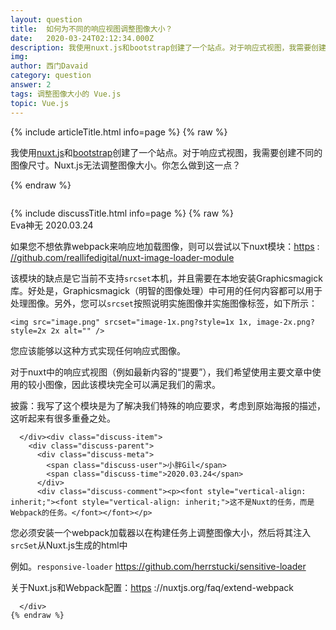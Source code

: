 ```yaml
---
layout: question
title:  如何为不同的响应视图调整图像大小？
date:   2020-03-24T02:12:34.000Z
description: 我使用nuxt.js和bootstrap创建了一个站点。对于响应式视图，我需要创建不同的图像尺寸。Nuxt.js无法调整图像大小。你怎么做到这一点？...
img: 
author: 西门Davaid
category: question
answer: 2
tags: 调整图像大小的 Vue.js
topic: Vue.js
---
```

<div class="article-root">
  <div class="article">
    {% include articleTitle.html info=page %}
    {% raw %}
    <div class="article-content"><p><font style="vertical-align: inherit;"><font style="vertical-align: inherit;">我使用</font></font><a href="https://nuxtjs.org/" rel="nofollow noreferrer"><font style="vertical-align: inherit;"><font style="vertical-align: inherit;">nuxt.js</font></font></a><font style="vertical-align: inherit;"><font style="vertical-align: inherit;">和</font></font><a href="https://getbootstrap.com/" rel="nofollow noreferrer"><font style="vertical-align: inherit;"><font style="vertical-align: inherit;">bootstrap</font></font></a><font style="vertical-align: inherit;"><font style="vertical-align: inherit;">创建了一个站点</font><font style="vertical-align: inherit;">。</font><font style="vertical-align: inherit;">对于响应式视图，我需要创建不同的图像尺寸。</font><font style="vertical-align: inherit;">Nuxt.js无法调整图像大小。</font><font style="vertical-align: inherit;">你怎么做到这一点？</font></font></p></div>
    {% endraw %}
  </div>
  <p style="height: 0;width:0;overflow: hidden;"> 第3223篇《如何为不同的响应视图调整图像大小？》来自Winter(https://github.com/aiyld/aiyld.github.io)的站点</p>
  <div class="discuss-wrapper">
    {% include discussTitle.html info=page %}
    {% raw %}
    <div class="discuss-item">
        <div class="discuss-parent">
          <div class="discuss-meta">
            <span class="discuss-user">Eva神无</span>
            <span class="discuss-time">2020.03.24</span>
          </div>
          <div class="discuss-comment"><p><font style="vertical-align: inherit;"><font style="vertical-align: inherit;">如果您不想依靠webpack来响应地加载图像，则可以尝试以下nuxt模块：</font><a href="https://github.com/reallifedigital/nuxt-image-loader-module" rel="nofollow noreferrer"><font style="vertical-align: inherit;">https</font></a><font style="vertical-align: inherit;"> : </font></font><a href="https://github.com/reallifedigital/nuxt-image-loader-module" rel="nofollow noreferrer"><font style="vertical-align: inherit;"><font style="vertical-align: inherit;">//github.com/reallifedigital/nuxt-image-loader-module</font></font></a></p>

<p><font style="vertical-align: inherit;"><font style="vertical-align: inherit;">该模块的缺点是它当前不支持</font></font><code>srcset</code><font style="vertical-align: inherit;"><font style="vertical-align: inherit;">本机，并且需要在本地安装Graphicsmagick库。</font><font style="vertical-align: inherit;">好处是，Graphicsmagick（明智的图像处理）中可用的任何内容都可以用于处理图像。</font><font style="vertical-align: inherit;">另外，您可以</font></font><code>srcset</code><font style="vertical-align: inherit;"><font style="vertical-align: inherit;">按照说明实施图像并实施图像标签，如下所示：</font></font></p>

<pre><code>&lt;img src="image.png" srcset="image-1x.png?style=1x 1x, image-2x.png?style=2x 2x alt="" /&gt;
</code></pre>

<p><font style="vertical-align: inherit;"><font style="vertical-align: inherit;">您应该能够以这种方式实现任何响应式图像。</font></font></p>

<p><font style="vertical-align: inherit;"><font style="vertical-align: inherit;">对于nuxt中的响应式视图（例如最新内容的“提要”），我们希望使用主要文章中使用的较小图像，因此该模块完全可以满足我们的需求。</font></font></p>

<p><font style="vertical-align: inherit;"><font style="vertical-align: inherit;">披露：我写了这个模块是为了解决我们特殊的响应要求，考虑到原始海报的描述，这听起来有很多重叠之处。</font></font></p></div>
        </div>
        
      </div><div class="discuss-item">
        <div class="discuss-parent">
          <div class="discuss-meta">
            <span class="discuss-user">小胖Gil</span>
            <span class="discuss-time">2020.03.24</span>
          </div>
          <div class="discuss-comment"><p><font style="vertical-align: inherit;"><font style="vertical-align: inherit;">这不是Nuxt的任务，而是Webpack的任务。</font></font></p>

<p><font style="vertical-align: inherit;"><font style="vertical-align: inherit;">您必须安装一个webpack加载器以在构建任务上调整图像大小，然后将其注入</font></font><code>srcSet</code><font style="vertical-align: inherit;"><font style="vertical-align: inherit;">从Nuxt.js生成的html中</font></font></p>

<p><font style="vertical-align: inherit;"><font style="vertical-align: inherit;">例如。</font></font><code>responsive-loader</code> <a href="https://github.com/herrstucki/responsive-loader" rel="nofollow noreferrer"><font style="vertical-align: inherit;"><font style="vertical-align: inherit;">https://github.com/herrstucki/sensitive-loader</font></font></a></p>

<p><font style="vertical-align: inherit;"><font style="vertical-align: inherit;">关于Nuxt.js和Webpack配置：</font><a href="https://nuxtjs.org/faq/extend-webpack" rel="nofollow noreferrer"><font style="vertical-align: inherit;">https</font></a><font style="vertical-align: inherit;"> ://nuxtjs.org/faq/extend-webpack</font></font><a href="https://nuxtjs.org/faq/extend-webpack" rel="nofollow noreferrer"><font style="vertical-align: inherit;"></font></a></p></div>
        </div>
        
      </div>
    {% endraw %}
  </div>
<div>
